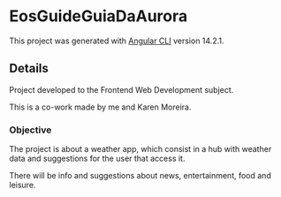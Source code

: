 # EosGuideGuiaDaAurora

This project was generated with [Angular CLI](https://github.com/angular/angular-cli) version 14.2.1.

## Details

Project developed to the Frontend Web Development subject.

This is a co-work made by me and Karen Moreira.

### Objective

The project is about a weather app, which consist in a hub with weather data and suggestions for the user that access it.

There will be info and suggestions about news, entertainment, food and leisure.
